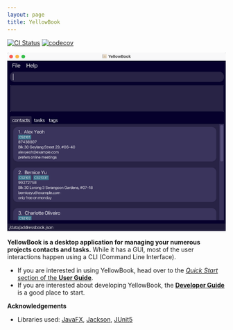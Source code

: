 ```yaml
---
layout: page
title: YellowBook
---
```


[![CI Status](https://github.com/AY2223S1-CS2103T-F11-4/tp/actions/workflows/gradle.yml/badge.svg)](https://github.com/AY2223S1-CS2103T-F11-4/tp/actions/workflows/gradle.yml)
[![codecov](https://codecov.io/gh/AY2223S1-CS2103T-F11-4/tp/branch/master/graph/badge.svg?token=A2FU6P932B)](https://codecov.io/gh/AY2223S1-CS2103T-F11-4/tp)

![Ui](images/Ui.png)

**YellowBook is a desktop application for managing your numerous projects contacts and tasks.** While it has a GUI, most of the user interactions happen using a CLI (Command Line Interface).

* If you are interested in using YellowBook, head over to the [_Quick Start_ section of the **User Guide**](https://ay2223s1-cs2103t-f11-4.github.io/tp/UserGuide.html#quick-start).
* If you are interested about developing YellowBook, the [**Developer Guide**](https://ay2223s1-cs2103t-f11-4.github.io/tp/DeveloperGuide.html) is a good place to start.


**Acknowledgements**

* Libraries used: [JavaFX](https://openjfx.io/), [Jackson](https://github.com/FasterXML/jackson), [JUnit5](https://github.com/junit-team/junit5)
